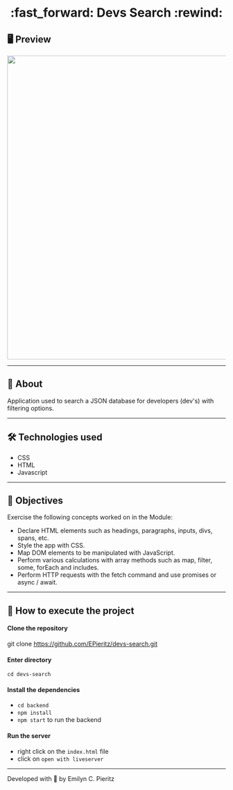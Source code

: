 <h1 align = "center"> :fast_forward: Devs Search :rewind: </h1>

## 🖥 Preview
<p align = "center">
  <img src = "https://scontent.fbnu2-1.fna.fbcdn.net/v/t1.0-9/119973302_1741017289385948_4216636647225518072_n.jpg?_nc_cat=108&_nc_sid=0debeb&_nc_eui2=AeEDg-ZUuTnQf6cPJ__X_M52lKHZasFHd92UodlqwUd33Xc-47q7eapUq-ndp1IihkGc8pKeLB3bfdwOhihJmMJx&_nc_ohc=lqtjiMqWIs4AX8zm_e2&_nc_ht=scontent.fbnu2-1.fna&oh=75773e4a518f91395f3bda1f0fabd635&oe=5F94CC36" width = "700">
</p>

---

## 📖 About
<p>Application used to search a JSON database for developers (dev's) with filtering options.</p>

---

## 🛠 Technologies used
- CSS
- HTML
- Javascript

---

## :pushpin: Objectives
Exercise the following concepts worked on in the Module:
- Declare HTML elements such as headings, paragraphs, inputs, divs, spans, etc.
- Style the app with CSS.
- Map DOM elements to be manipulated with JavaScript.
- Perform various calculations with array methods such as map, filter, some, forEach and includes.
- Perform HTTP requests with the fetch command and use promises or async / await.

---

## 🚀 How to execute the project
#### Clone the repository
git clone https://github.com/EPieritz/devs-search.git

#### Enter directory
`cd devs-search`

#### Install the dependencies
- `cd backend`
- `npm install`
- `npm start` to run the backend

#### Run the server
- right click on the `index.html` file
- click on `open with liveserver`

---
Developed with 💙 by Emilyn C. Pieritz
